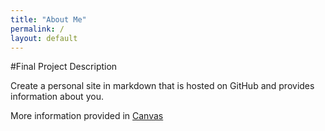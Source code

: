 ```yaml
---
title: "About Me"
permalink: /
layout: default
---
```

 
#Final Project Description

Create a personal site in markdown that is hosted on GitHub and provides information about you.

More information provided in [Canvas](https://umsystem.instructure.com/courses/114929/assignments/1493477?module_item_id=5137247)

